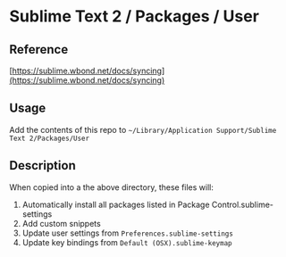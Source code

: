 Sublime Text 2 / Packages / User
==========================

## Reference ##
[https://sublime.wbond.net/docs/syncing](https://sublime.wbond.net/docs/syncing)

## Usage ##
Add the contents of this repo to `~/Library/Application Support/Sublime Text 2/Packages/User`

## Description ##
When copied into a the above directory, these files will:

1. Automatically install all packages listed in Package Control.sublime-settings
2. Add custom snippets
3. Update user settings from `Preferences.sublime-settings`
4. Update key bindings from `Default (OSX).sublime-keymap`